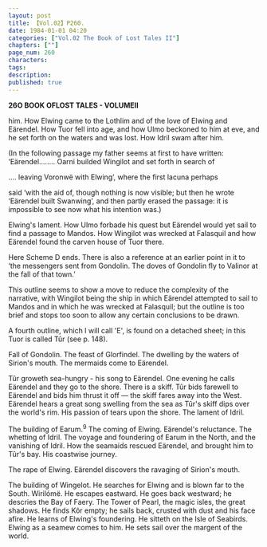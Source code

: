 ```yaml
---
layout: post
title: 【Vol.02】P260.
date: 1984-01-01 04:20
categories: ["Vol.02 The Book of Lost Tales II"]
chapters: [""]
page_num: 260
characters: 
tags: 
description: 
published: true
---
```


<p style="text-indent: 0;">
<B>26O BOOK OFLOST TALES - VOLUMEII</B>
</p>

him. How Elwing came to the Lothlim and of the love of Elwing and Eärendel. How Tuor fell into age, and how Ulmo beckoned to him at eve, and he set forth on the waters and was lost. How Idril swam after him.

(In the following passage my father seems at first to have written:<BR>‘Eärendel........ Oarni builded Wingilot and set forth in search of

.... leaving Voronwë with Elwing’, where the first lacuna perhaps

said ‘with the aid of, though nothing is now visible; but then he wrote ‘Eärendel built Swanwing’, and then partly erased the passage: it is impossible to see now what his intention was.)

Elwing's lament. How Ulmo forbade his quest but Eärendel would yet sail to find a passage to Mandos. How Wingilot was wrecked at Falasquil and how Eärendel found the carven house of Tuor there.

Here Scheme D ends. There is also a reference at an earlier point in it to ‘the messengers sent from Gondolin. The doves of Gondolin fly to Valinor at the fall of that town.’

This outline seems to show a move to reduce the complexity of the narrative, with Wingilot being the ship in which Eärendel attempted to sail to Mandos and in which he was wrecked at Falasquil; but the outline is too brief and stops too soon to allow any certain conclusions to be drawn.

A fourth outline, which I will call 'E', is found on a detached sheet; in this Tuor is called Tûr (see p. 148).

Fall of Gondolin. The feast of Glorfindel. The dwelling by the waters of Sirion's mouth. The mermaids come to Eärendel.

Tûr groweth sea-hungry - his song to Eärendel. One evening he calls Eärendel and they go to the shore. There is a skiff. Tûr bids farewell to Eärendel and bids him thrust it off — the skiff fares away into the West. Eärendel hears a great song swelling from the sea as Tûr's skiff dips over the world's rim. His passion of tears upon the shore. The lament of Idril.

The building of Earum.<SUP>9</SUP> The coming of Elwing. Eärendel's reluctance. The whetting of Idril. The voyage and foundering of Earum in the North, and the vanishing of Idril. How the seamaids rescued Eärendel, and brought him to Tûr's bay. His coastwise journey.

The rape of Elwing. Eärendel discovers the ravaging of Sirion's mouth.

The building of Wingelot. He searches for Elwing and is blown far to the South. Wirilómë. He escapes eastward. He goes back westward; he descries the Bay of Faery. The Tower of Pearl, the magic isles, the great shadows. He finds Kôr empty; he sails back, crusted with dust and his face afire. He learns of Elwing's foundering. He sitteth on the Isle of Seabirds. Elwing as a seamew comes to him. He sets sail over the margent of the world.

